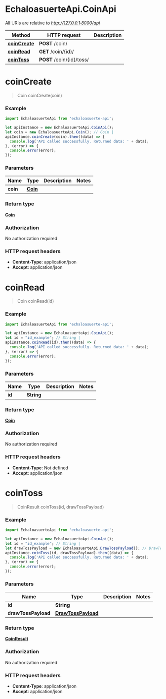 # EchaloasuerteApi.CoinApi

All URIs are relative to *http://127.0.0.1:8000/api*

Method | HTTP request | Description
------------- | ------------- | -------------
[**coinCreate**](CoinApi.md#coinCreate) | **POST** /coin/ | 
[**coinRead**](CoinApi.md#coinRead) | **GET** /coin/{id}/ | 
[**coinToss**](CoinApi.md#coinToss) | **POST** /coin/{id}/toss/ | 


<a name="coinCreate"></a>
# **coinCreate**
> Coin coinCreate(coin)



### Example
```javascript
import EchaloasuerteApi from 'echaloasuerte-api';

let apiInstance = new EchaloasuerteApi.CoinApi();
let coin = new EchaloasuerteApi.Coin(); // Coin | 
apiInstance.coinCreate(coin).then((data) => {
  console.log('API called successfully. Returned data: ' + data);
}, (error) => {
  console.error(error);
});

```

### Parameters

Name | Type | Description  | Notes
------------- | ------------- | ------------- | -------------
 **coin** | [**Coin**](Coin.md)|  | 

### Return type

[**Coin**](Coin.md)

### Authorization

No authorization required

### HTTP request headers

 - **Content-Type**: application/json
 - **Accept**: application/json

<a name="coinRead"></a>
# **coinRead**
> Coin coinRead(id)



### Example
```javascript
import EchaloasuerteApi from 'echaloasuerte-api';

let apiInstance = new EchaloasuerteApi.CoinApi();
let id = "id_example"; // String | 
apiInstance.coinRead(id).then((data) => {
  console.log('API called successfully. Returned data: ' + data);
}, (error) => {
  console.error(error);
});

```

### Parameters

Name | Type | Description  | Notes
------------- | ------------- | ------------- | -------------
 **id** | **String**|  | 

### Return type

[**Coin**](Coin.md)

### Authorization

No authorization required

### HTTP request headers

 - **Content-Type**: Not defined
 - **Accept**: application/json

<a name="coinToss"></a>
# **coinToss**
> CoinResult coinToss(id, drawTossPayload)



### Example
```javascript
import EchaloasuerteApi from 'echaloasuerte-api';

let apiInstance = new EchaloasuerteApi.CoinApi();
let id = "id_example"; // String | 
let drawTossPayload = new EchaloasuerteApi.DrawTossPayload(); // DrawTossPayload | 
apiInstance.coinToss(id, drawTossPayload).then((data) => {
  console.log('API called successfully. Returned data: ' + data);
}, (error) => {
  console.error(error);
});

```

### Parameters

Name | Type | Description  | Notes
------------- | ------------- | ------------- | -------------
 **id** | **String**|  | 
 **drawTossPayload** | [**DrawTossPayload**](DrawTossPayload.md)|  | 

### Return type

[**CoinResult**](CoinResult.md)

### Authorization

No authorization required

### HTTP request headers

 - **Content-Type**: application/json
 - **Accept**: application/json

